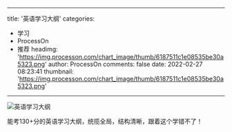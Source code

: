 
---
title: '英语学习大纲'
categories: 
 - 学习
 - ProcessOn
 - 推荐
headimg: 'https://img.processon.com/chart_image/thumb/6187511c1e08535be30a5323.png'
author: ProcessOn
comments: false
date: 2022-02-27 08:23:41
thumbnail: 'https://img.processon.com/chart_image/thumb/6187511c1e08535be30a5323.png'
---

<div>   
<img class="thumb" alt="英语学习大纲" src="https://img.processon.com/chart_image/thumb/6187511c1e08535be30a5323.png" referrerpolicy="no-referrer">
<p>能考130+分的英语学习大纲，统揽全局，结构清晰，跟着这个学错不了！</p>  
</div>
            